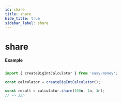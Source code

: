 ```yaml
---
id: share
title: share
hide_title: true
sidebar_label: share
---
```


# share

**Example**

```js

import { createBigIntCalculator } from 'easy-money';

const calculator = createBigIntCalculator();

const result = calculator.share(100n, 1n, 3n);
// => 33n

```